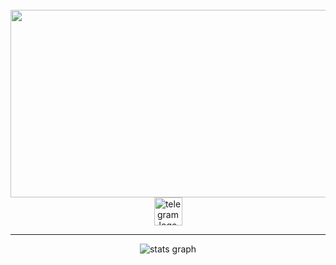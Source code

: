 <br clear="both">

<div align="center">
  <img height="300" width="600" src="https://media.giphy.com/media/eHQ5BsgBIBIGI/giphy.gif?cid=790b7611envokcjg3nm6ukixvovevdstpvc92g8s39uda9qc&ep=v1_gifs_search&rid=giphy.gif&ct=g"  />
</div>


<div align="center">    
  <a href="https://t.me/iso4you" target="_blank">
    <img src="https://upload.wikimedia.org/wikipedia/commons/thumb/8/82/Telegram_logo.svg/1200px-Telegram_logo.svg.png" height="45" alt="telegram logo"  />
  </a>
</div>

---

<div align="center">
  <img src="http://github-readme-streak-stats.herokuapp.com?user=Squizly&theme=merko" alt="stats graph"  />
</div>
